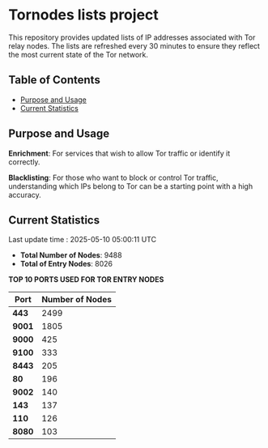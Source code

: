# Tornodes lists project

This repository provides updated lists of IP addresses associated with Tor relay nodes. The lists are refreshed every 30 minutes to ensure they reflect the most current state of the Tor network.

## Table of Contents

- [Purpose and Usage](#purpose-and-usage)
- [Current Statistics](#current-statistics)


## Purpose and Usage

**Enrichment**: For services that wish to allow Tor traffic or identify it correctly.

**Blacklisting**: For those who want to block or control Tor traffic, understanding which IPs belong to Tor can be a starting point with a high accuracy.

## Current Statistics

Last update time : 2025-05-10 05:00:11 UTC

- **Total Number of Nodes**: 9488
- **Total of Entry Nodes**: 8026

**TOP 10 PORTS USED FOR TOR ENTRY NODES**

| **Port** | **Number of Nodes** |
|------|-----------------|
| **443**   | 2499  |
| **9001**   | 1805  |
| **9000**   | 425  |
| **9100**   | 333  |
| **8443**   | 205  |
| **80**   | 196  |
| **9002**   | 140  |
| **143**   | 137  |
| **110**   | 126  |
| **8080**   | 103  |

